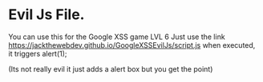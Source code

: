 # Evil Js File. 
You can use this for the Google XSS game LVL 6 
Just use the link https://jackthewebdev.github.io/GoogleXSSEvilJs/script.js
when executed, it triggers alert(1);


(Its not really evil it just adds a alert box but you get the point)
